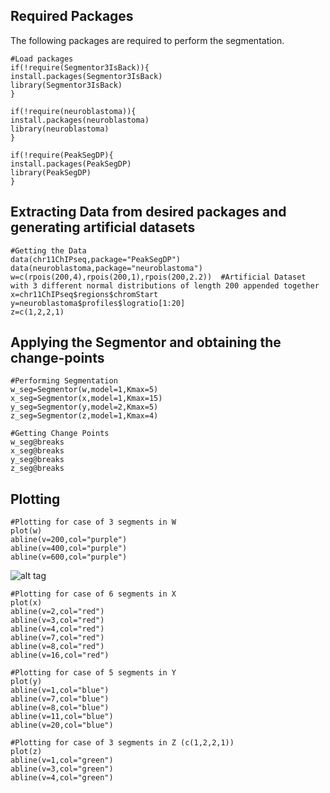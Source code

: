 ## Required Packages
The following packages are required to perform the segmentation.

```{r, message=FALSE}
#Load packages
if(!require(Segmentor3IsBack)){
install.packages(Segmentor3IsBack)
library(Segmentor3IsBack)
}

if(!require(neuroblastoma)){
install.packages(neuroblastoma)
library(neuroblastoma)
}

if(!require(PeakSegDP){
install.packages(PeakSegDP)
library(PeakSegDP)
}
```

## Extracting Data from desired packages and generating artificial datasets
```{r, message=FALSE}
#Getting the Data
data(chr11ChIPseq,package="PeakSegDP")
data(neuroblastoma,package="neuroblastoma")
w=c(rpois(200,4),rpois(200,1),rpois(200,2.2))  #Artificial Dataset with 3 different normal distributions of length 200 appended together
x=chr11ChIPseq$regions$chromStart
y=neuroblastoma$profiles$logratio[1:20]
z=c(1,2,2,1)
```
## Applying the Segmentor and obtaining the change-points
```{r, message=FALSE}
#Performing Segmentation
w_seg=Segmentor(w,model=1,Kmax=5)
x_seg=Segmentor(x,model=1,Kmax=15)
y_seg=Segmentor(y,model=2,Kmax=5)
z_seg=Segmentor(z,model=1,Kmax=4)

#Getting Change Points
w_seg@breaks
x_seg@breaks
y_seg@breaks
z_seg@breaks
```
## Plotting

```{r, message=FALSE}
#Plotting for case of 3 segments in W
plot(w)
abline(v=200,col="purple")
abline(v=400,col="purple")
abline(v=600,col="purple")
```
![alt tag](https://user-images.githubusercontent.com/37847118/49724995-b3fd1d00-fc90-11e8-8ceb-f6053178791c.png)

```{r, message=FALSE}
#Plotting for case of 6 segments in X
plot(x)
abline(v=2,col="red")
abline(v=3,col="red")
abline(v=4,col="red")
abline(v=7,col="red")
abline(v=8,col="red")
abline(v=16,col="red")
```
```{r, message=FALSE}
#Plotting for case of 5 segments in Y
plot(y)
abline(v=1,col="blue")
abline(v=7,col="blue")
abline(v=8,col="blue")
abline(v=11,col="blue")
abline(v=20,col="blue")
```
```{r, message=FALSE}
#Plotting for case of 3 segments in Z (c(1,2,2,1))
plot(z)
abline(v=1,col="green")
abline(v=3,col="green")
abline(v=4,col="green")
```
